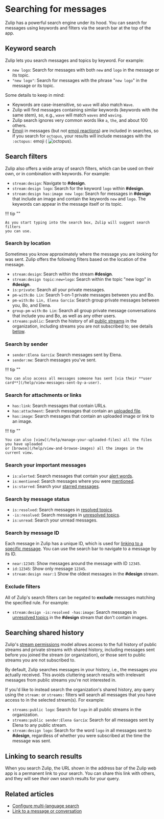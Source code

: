 # Searching for messages

Zulip has a powerful search engine under its hood. You can search for messages using
keywords and filters via the search bar at the top of the app.

## Keyword search

Zulip lets you search messages and topics by keyword. For example:

* `new logo`: Search for messages with both `new` and `logo` in the message or
  its topic.
* `"new logo"`: Search for messages with the phrase "`new logo`" in the message
  or its topic.

Some details to keep in mind:

- Keywords are case-insensitive, so `wave` will also match `Wave`.
- Zulip will find messages containing similar keywords (keywords with the same
  stem), so, e.g., `wave` will match `waves` and `waving`.
- Zulip search ignores very common words like `a`, `the`, and about 100 others.
- [Emoji](/help/emoji-and-emoticons) in messages (but not [emoji
  reactions](/help/emoji-reactions)) are included in searches, so if you search
  for `octopus`, your results will include messages with the `:octopus:` emoji (
  <img src="/static/generated/emoji/images-google-64/1f419.png" alt="octopus"
  class="emoji-small"/>).

## Search filters

Zulip also offers a wide array of search filters, which can be used on their
own, or in combination with keywords. For example:

* `stream:design`: Navigate to **#design**.
* `stream:design logo`: Search for the keyword `logo` within **#design**.
* `stream:design has:image new logo`: Search for messages in **#design** that
  include an image and contain the keywords `new` and `logo`. The keywords can
  appear in the message itself or its topic.

!!! tip ""

    As you start typing into the search box, Zulip will suggest search filters
    you can use.

### Search by location

Sometimes you know approximately where the message you are looking for was sent.
Zulip offers the following filters based on the location of the message.

* `stream:design`: Search within the stream **#design**.
* `stream:design topic:new+logo`: Search within the topic "new logo" in
  **#design**.
* `is:private`: Search all your private messages.
* `pm-with:Bo Lin`: Search 1-on-1 private messages between you and Bo.
* `pm-with:Bo Lin, Elena García`: Search group private messages
  between you, Bo, and Elena.
* `group-pm-with:Bo Lin`: Search all group private message
  conversations that include you and Bo, as well as any other users.
* `streams:public`: Search the history of all [public
  streams](/help/change-the-privacy-of-a-stream) in the organization, including
  streams you are not subscribed to; see details
  [below](#searching-shared-history).

### Search by sender

* `sender:Elena García`: Search messages sent by Elena.
* `sender:me`: Search messages you've sent.

!!! tip ""

    You can also access all messages someone has sent [via their **user
    card**](/help/view-messages-sent-by-a-user).

### Search for attachments or links

* `has:link`: Search messages that contain URLs.
* `has:attachment`: Search messages that contain an [uploaded
  file](/help/share-and-upload-files).
* `has:image`: Search messages that contain an uploaded image or link to an image.

!!! tip ""

    You can also [view](/help/manage-your-uploaded-files) all the files you have uploaded
    or [browse](/help/view-and-browse-images) all the images in the current view.

### Search your important messages

* `is:alerted`: Search messages that contain your [alert
  words](/help/pm-mention-alert-notifications#alert-words).
* `is:mentioned`: Search messages where you were
  [mentioned](/help/mention-a-user-or-group).
* `is:starred`: Search your [starred messages](/help/star-a-message).

### Search by message status

* `is:resolved`: Search messages in [resolved topics](/help/resolve-a-topic).
* `-is:resolved`: Search messages in [unresolved topics](/help/resolve-a-topic).
* `is:unread`: Search your unread messages.

### Search by message ID

Each message in Zulip has a unique ID, which is used for [linking to a specific
message](/help/link-to-a-message-or-conversation#link-to-zulip-from-anywhere).
You can use the search bar to navigate to a message by its ID.

* `near:12345`: Show messages around the message with ID `12345`.
* `id:12345`: Show only message `12345`.
* `stream:design near:1` Show the oldest messages in the **#design** stream.

### Exclude filters

All of Zulip's search filters can be negated to **exclude** messages matching
the specified rule. For example:

- `stream:design -is:resolved -has:image`: Search messages in [unresolved
  topics](/help/resolve-a-topic) in the **#design** stream that don't contain
  images.

## Searching shared history

Zulip's [stream permissions](/help/stream-permissions) model allows access to
the full history of public streams and private streams with shared history,
including messages sent before you joined the stream (or organization), or those
sent to public streams you are not subscribed to.

By default, Zulip searches messages in your history, i.e., the
messages you actually received.  This avoids cluttering search results
with irrelevant messages from public streams you're not interested in.

If you'd like to instead search the organization's shared history, any query
using the `stream:` or `streams:` filters will search all messages that you have
access to in the selected stream(s).  For example:

* `streams:public logo`: Search for `logo` in all public streams in the
  organization.
* `streams:public sender:Elena García`: Search for all messages sent by
  Elena to any public stream.
* `stream:design logo`: Search for the word `logo` in all messages sent to
  **#design**, regardless of whether you were subscribed at the time the message
  was sent.

## Linking to search results

When you search Zulip, the URL shown in the address bar of the Zulip web app is a
permanent link to your search. You can share this link with others, and they
will see *their own* search results for your query.

## Related articles

* [Configure multi-language search](/help/configure-multi-language-search)
* [Link to a message or
  conversation](/help/link-to-a-message-or-conversation#link-to-zulip-from-anywhere)
